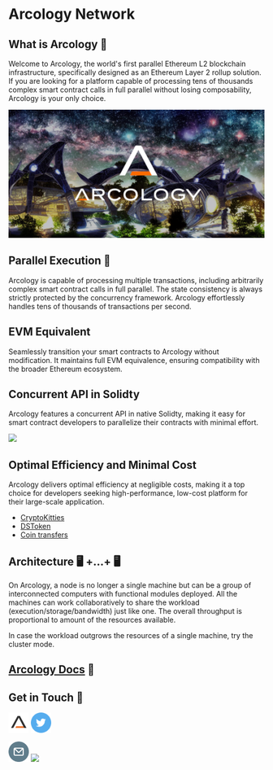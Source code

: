 # Arcology Network 

## What is Arcology :bell:
Welcome to Arcology, the world's first parallel Ethereum L2 blockchain infrastructure, specifically designed as an Ethereum Layer 2 rollup solution. If you are looking for a platform capable of processing tens of thousands complex smart contract calls in full parallel without losing composability, Arcology is your only choice.


<picture>
  <img alt="." src="./img/theme4.png">
</picture>

## Parallel Execution :rocket:

Arcology is capable of processing multiple transactions, including arbitrarily complex smart contract calls in full parallel. The state consistency is always strictly protected by the concurrency framework. Arcology effortlessly handles tens of thousands of transactions per second.


## EVM Equivalent

Seamlessly transition your smart contracts to Arcology without modification. It maintains full EVM equivalence, ensuring compatibility with the broader Ethereum ecosystem.

## Concurrent API in Solidty

Arcology features a concurrent API in native Solidty, making it easy for smart contract developers to parallelize their contracts with minimal effort.

<img src="img/ConcurrentSample4.gif"/> 


## Optimal Efficiency and Minimal Cost

Arcology delivers optimal efficiency at negligible costs, making it a top choice for developers seeking high-performance, low-cost platform for their large-scale application.

 - [CryptoKitties](https://github.com/arcology-network/parallel-kitties)
 - [DSToken](https://github.com/arcology-network/parallel-dstoken)
 - [Coin transfers](https://github.com/arcology-network/parallel-coin-transfer)

## Architecture :desktop_computer: +...+ :desktop_computer:

On Arcology, a node is no longer a single machine but can be a group of interconnected computers with functional modules deployed. All the machines can work collaboratively to share the workload (execution/storage/bandwidth) just like one. The overall throughput is proportional to amount of the resources available.

In case the workload outgrows the resources of a single machine, try the cluster mode.

## [Arcology Docs](https://doc.arcology.network/product-docs/overview/welcome-to-arcology-network) :book:

## Get in Touch :loudspeaker:

[<code><img height="40" src="icons/arcology-a.png"></code>](https://www.arcology.network)
[<code><img height="40" src="icons/twitter.svg"></code>](https://twitter.com/ArcologyN)
<!-- [<code><img height="40" src="icons/telegram.svg"></code>]()
[<code><img height="40" src="icons/discord.svg"></code>](https://discord.gg/SkkCtZuAnm) 
[<code><img height="40" src="icons/medium.svg"></code>](https://medium.com/arcology-network) -->
[<code><img height="40" src="icons/email.png"></code>](mailto:info@arcology.network)
![](https://visitor-badge.glitch.me/badge?page_id=arcology-network)
